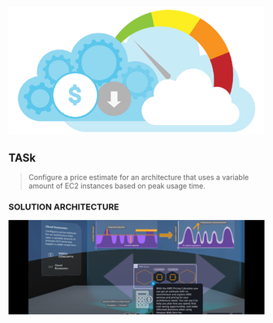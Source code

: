 #

![cost_economics](https://github.com/tuyojr/aws_cloud_quest/blob/main/images/cost_economics.gif)

## TASk

> Configure a price estimate for an architecture that uses a variable amount of EC2 instances based on peak usage time.

### SOLUTION ARCHITECTURE

![solutions_architecture](https://github.com/tuyojr/aws_cloud_quest/blob/main/images/cloud_economics.png)
